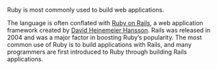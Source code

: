 Ruby is most commonly used to build web applications.

The language is often
conflated with [Ruby on Rails](http://en.wikipedia.org/wiki/Ruby_on_Rails),
a web application framework created by
[David Heinemeier Hansson](http://en.wikipedia.org/wiki/David_Heinemeier_Hansson).
Rails was released in 2004 and was a major factor in boosting Ruby’s popularity.
The most common use of Ruby is to build applications with Rails, and many
programmers are first introduced to Ruby through building Rails applications.
